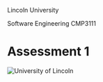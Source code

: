 Lincoln University

Software Engineering CMP3111

Assessment 1
=====================================

![University of Lincoln](http://thelincolnite.co.uk/wp-content/uploads/2012/07/new_uni_crest.jpg "University of Lincoln")


